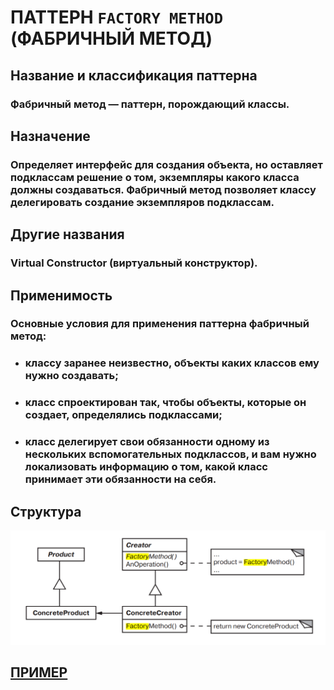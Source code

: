 # ПАТТЕРН `FACTORY METHOD` (ФАБРИЧНЫЙ МЕТОД)

## Название и классификация паттерна
### Фабричный метод — паттерн, порождающий классы.

## Назначение
### Определяет интерфейс для создания объекта, но оставляет подклассам решение о том, экземпляры какого класса должны создаваться. Фабричный метод позволяет классу делегировать создание экземпляров подклассам.

## Другие названия
### Virtual Constructor (виртуальный конструктор).


## Применимость
### Основные условия для применения паттерна фабричный метод: 
- ### классу заранее неизвестно, объекты каких классов ему нужно создавать; 
- ### класс спроектирован так, чтобы объекты, которые он создает, определялись подклассами; 
- ### класс делегирует свои обязанности одному из нескольких вспомогательных подклассов, и вам нужно локализовать информацию о том, какой класс принимает эти обязанности на себя.

## Структура
![factoryMethod](https://github.com/SergeiMarkushov/Patterns/blob/master/patterns/src/main/resources/images/factoryMethod.png)

## [ПРИМЕР](FactoryMethod.java)